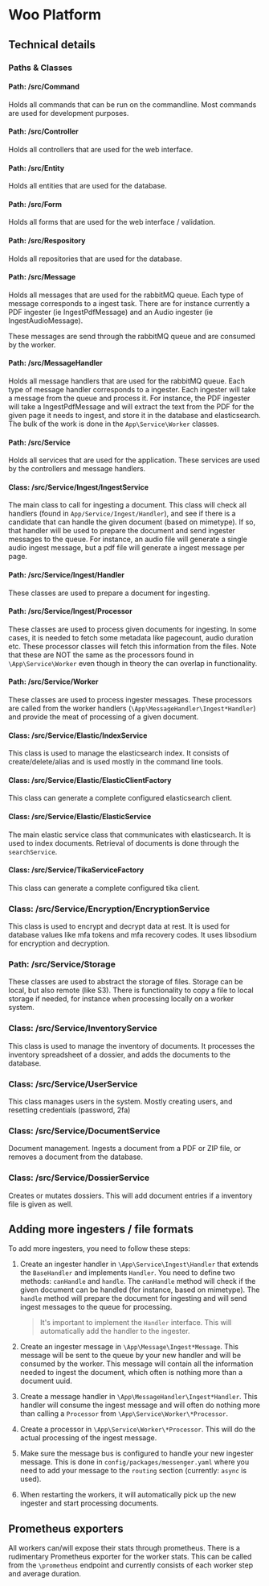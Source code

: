 # Woo Platform

## Technical details

### Paths & Classes

#### Path: /src/Command

Holds all commands that can be run on the commandline. Most commands are used for development purposes.

#### Path: /src/Controller

Holds all controllers that are used for the web interface.

#### Path: /src/Entity

Holds all entities that are used for the database.

#### Path: /src/Form

Holds all forms that are used for the web interface / validation.

#### Path: /src/Respository

Holds all repositories that are used for the database.

#### Path: /src/Message

Holds all messages that are used for the rabbitMQ queue. Each type of message corresponds to a ingest task.
There are for instance currently a PDF ingester (ie IngestPdfMessage) and an Audio ingester (ie IngestAudioMessage).

These messages are send through the rabbitMQ queue and are consumed by the worker.

#### Path: /src/MessageHandler

Holds all message handlers that are used for the rabbitMQ queue. Each type of message handler corresponds
to a ingester. Each ingester will take a message from the queue and process it. For instance, the PDF ingester
will take a IngestPdfMessage and will extract the text from the PDF for the given page it needs to ingest, and
store it in the database and elasticsearch. The bulk of the work is done in the `App\Service\Worker` classes.

#### Path: /src/Service

Holds all services that are used for the application. These services are used by the controllers and
message handlers.

#### Class: /src/Service/Ingest/IngestService

The main class to call for ingesting a document. This class will check all handlers (found in
`App/Service/Ingest/Handler`), and see if there is a candidate that can handle the given document (based on
mimetype). If so, that handler will be used to prepare the document and send ingester messages to the queue.
For instance, an audio file will generate a single audio ingest message, but a pdf file will generate a ingest
message per page.

#### Path: /src/Service/Ingest/Handler

These classes are used to prepare a document for ingesting.

#### Path: /src/Service/Ingest/Processor

These classes are used to process given documents for ingesting. In some cases, it is needed to fetch some
metadata like pagecount, audio duration etc. These processor classes will fetch this information from the
files. Note that these are NOT the same as the processors found in `\App\Service\Worker` even though in theory
the can overlap in functionality.

#### Path: /src/Service/Worker

These classes are used to process ingester messages. These processors are called from the worker handlers
(`\App\MessageHandler\Ingest*Handler`) and provide the meat of processing of a given document.

#### Class: /src/Service/Elastic/IndexService

This class is used to manage the elasticsearch index. It consists of create/delete/alias and is used mostly
in the command line tools.

#### Class: /src/Service/Elastic/ElasticClientFactory

This class can generate a complete configured elasticsearch client.

#### Class: /src/Service/Elastic/ElasticService

The main elastic service class that communicates with elasticsearch. It is used to index documents. Retrieval of documents
is done through the `searchService`.

#### Class: /src/Service/TikaServiceFactory

This class can generate a complete configured tika client.

### Class: /src/Service/Encryption/EncryptionService

This class is used to encrypt and decrypt data at rest. It is used for database values like mfa tokens and mfa
recovery codes. It uses libsodium for encryption and decryption.

### Path: /src/Service/Storage

These classes are used to abstract the storage of files. Storage can be local, but also remote (like S3). There is
functionality to copy a file to local storage if needed, for instance when processing locally on a worker system.

### Class: /src/Service/InventoryService

This class is used to manage the inventory of documents. It processes the inventory spreadsheet of a dossier, and
adds the documents to the database.

### Class: /src/Service/UserService

This class manages users in the system. Mostly creating users, and resetting credentials (password, 2fa)

### Class: /src/Service/DocumentService

Document management. Ingests a document from a PDF or ZIP file, or removes a document from the database.

### Class: /src/Service/DossierService

Creates or mutates dossiers. This will add document entries if a inventory file is given as well.

## Adding more ingesters / file formats

To add more ingesters, you need to follow these steps:

1. Create an ingester handler in `\App\Service\Ingest\Handler` that extends the `BaseHandler` and implements `Handler`. You
need to define two methods: `canHandle` and `handle`. The `canHandle` method will check if the given document can be
handled (for instance, based on mimetype). The `handle` method will prepare the document for ingesting and will send
ingest messages to the queue for processing.

   > It's important to implement the `Handler` interface. This will automatically add the handler to the ingester.

2. Create an ingester message in `\App\Message\Ingest*Message`. This message will be sent to the queue by your new handler
and will be consumed by the worker. This message will contain all the information needed to ingest the document, which
often is nothing more than a document uuid.
3. Create a message handler in `\App\MessageHandler\Ingest*Handler`. This handler will consume the ingest message and
will often do nothing more than calling a `Processor` from `\App\Service\Worker\*Processor`.
4. Create a processor in `\App\Service\Worker\*Processor`. This will do the actual processing of the ingest message.
5. Make sure the message bus is configured to handle your new ingester message. This is done in `config/packages/messenger.yaml`
where you need to add your message to the `routing` section (currently: `async` is used).
6. When restarting the workers, it will automatically pick up the new ingester and start processing documents.

## Prometheus exporters

All workers can/will expose their stats through prometheus. There is a rudimentary Prometheus exporter for the worker stats. This can be called
from the `\prometheus` endpoint and currently consists of each worker step and average duration.
